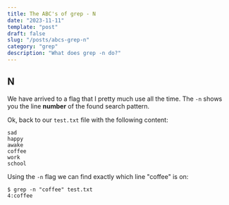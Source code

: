 ```yaml
---
title: The ABC's of grep - N
date: "2023-11-11"
template: "post"
draft: false
slug: "/posts/abcs-grep-n"
category: "grep"
description: "What does grep -n do?"
---
```

N
--
We have arrived to a flag that I pretty much use all the time.
The `-n` shows you the line **number**​ of the found search pattern.

Ok, back to our `test.txt` file with the following content:
```
sad
happy
awake
coffee
work
school
```

Using the `-n` flag we can find exactly which line "coffee" is on:
```
$ grep -n "coffee" test.txt
4:coffee
```